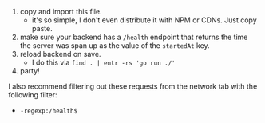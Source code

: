 1. copy and import this file.
   - it's so simple, I don't even distribute it with NPM or CDNs. Just copy paste.
2. make sure your backend has a `/health` endpoint that returns the time the server was span up as the value of the `startedAt` key.
3. reload backend on save.
   - I do this via `find . | entr -rs 'go run ./'`
4. party!

I also recommend filtering out these requests from the network tab with the following filter:
 - `-regexp:/health$`
